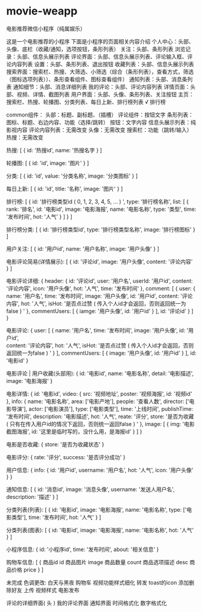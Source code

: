 # movie-weapp
电影推荐微信小程序（纯属娱乐）

这是一个电影推荐的小程序
下面是小程序的页面相关内容介绍
个人中心：头部、头像、底栏（收藏/通知，选项按钮，条形列表）
关注：头部、条形列表
浏览记录：头部、信息头展示列表
评论界面：头部、信息头展示列表、评论输入框、评论内容列表
设置：头部、条形列表、退出按钮
收藏列表：头部、信息头展示列表
搜索界面：搜索栏、热搜、大筛选、小筛选（综合（条形列表），查看方式，筛选（图标选项列表））、条形查看组件、图标查看组件）
通知列表：头部、消息条列表
通知细节：头部、消息详细列表
我的评论：头部、评论内容列表
详情页面：头部、视频、详情、截图列表
用户界面：头部、头像、条形列表、关注按钮
主页：搜索栏、热搜、轮播图、分类列表、每日上新、排行榜列表 √
排行榜

common组件：
    头部：标题、副标题、（插槽）
    评论组件：按钮文字
    条形列表：图标、标题、右边内容、功能（选择/跳转）
    按钮：文字内容
    信息头展示列表：纯影视内容
    评论内容列表：无需改变
    头像：无需改变
    搜索栏：功能（跳转/输入）
    热搜：无需改变

热搜: [
    {
        id: '热搜id',
        name: '热搜名字
    }
]

轮播图: [
    {
        id: 'id‘,
        image: '图片'
    }
]

分类: [
    {
        id: 'id',
        value: '分类名称',
        image: '分类图标'
    }
]

每日上新: [
    {
        id: 'id',
        title: '名称',
        image: '图片'
    }
]

排行榜: [
    {
        id: '排行榜类型id ( 0, 1, 2, 3, 4, 5, ... ) ',
        type: '排行榜名称',
        list: [
            {
                rank: '排名',
                id: '电影id',
                image: '电影海报',
                name: '电影名称',
                type: '类型',
                time: '发布时间',
                hot: '人气'
            }
        ]
    }
]

排行榜分类: [
    {
        id: '排行榜类型id',
        type: '排行榜类型名称',
        image: '排行榜图标'
    }
]

用户关注: [
    {
        id: '用户id',
        name: '用户名称',
        image: '用户头像'
    }
]

电影评论简易(详情展示): [
    {
        id: '评论id',
        image: '用户头像',
        content: '评论内容'
    }
] 

电影评论详细: {
    header: {
        id: '评论id',
        user: '用户名',
        userId: '用户id',
        content: '评论内容',
        icon: '用户头像',
        hot: '人气',
        time: '发布时间'
    },
    comment: [
        {
            user: {
                name: '用户名',
                time: '发布时间',
                image: '用户头像',
                id: '用户id',
                content: '评论内容',
                hot: '人气',
                isHot: '是否点过赞 ( 传入个人id才会返回，否则返回统一为false ) '
            },
            commentUsers: [
                {
                    iamge: '用户头像',
                    id: '用户id'
                }
            ],
            id: '评论id'
        }
    ]
}

电影评论: {
    user: [
        {
            name: '用户名',
            time: '发布时间',
            image: '用户头像',
            id: '用户id',   
            content: '评论内容',
            hot: '人气',
            isHot: '是否点过赞 ( 传入个人id才会返回，否则返回统一为false ) '
        }
    ],
    commentUsers: [
        {
            image: '用户头像',
            id: '用户id'
        }
    ],
    id: '电影id'
}

电影评论 | 用户收藏(头部用): {
    id: '电影id',
    name: '电影名称',
    detail: '电影描述',
    image: '电影海报'
}

电影详情: {
    id: '电影id',
    video: {
        src: '视频地址',
        poster: '视频海报',
        id: '视频id'
    },
    info: {
        name: '电影名称',
        area: ['电影产地'],
        people: '查看人数',
        director: ['电影导演'],
        actor: ['电影演员'],
        type: ['电影类型'],
        time: '上线时间',
        publishTime: '发布时间',
        description: '电影描述',
        hot: '人气',
        reate: '评分',
        store: '是否为收藏 ( 只有在传入用户id的情况下返回，否则统一返回false ) '
    },
    image: [
        {
            img: '电影截图海报',
            id: '这里是临时写的，没什么用，是海报id'
        }
    ]
}

电影是否收藏: {
    store: '是否为收藏状态'
}

电影评分: {
    rate: '评分',
    success: '是否评分成功'
}

用户信息: {
    info: {
        id: '用户id',
        username: '用户名',
        hot: '人气',
        icon: '用户头像'
    }
}

通知信息: [
    {
        id: '消息id',
        image: '消息头像',
        username: '发送人用户名',
        description: '描述'
    }
]

分类列表(列表): [
    {
        id: '电影id',
        image: '电影海报',
        name: '电影名称',
        type: ['电影类型'],
        time: '发布时间',
        hot: '人气'
    }
]

分类列表(图表): [
    {
        id: '电影id',
        image: '电影海报',
        name: '电影名称',
        hot: '人气'
    }
]

小程序信息: {
    id: '小程序id',
    time: '发布时间',
    about: '相关信息'
}

购物车信息: [
    {
        商品id id
        商品图片 image
        商品数量 count
        商品选项描述 desc
        商品价格 price
    }
]


未完成
色调更改: 白天与黑夜
购物车
视频功能样式细化
转发
toast的icon
添加删除好友
上传
视频样式
电影发布



评论的详细界面( 头 )
我的评论界面
通知界面
时间格式化
数字格式化

